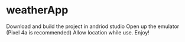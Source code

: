 # weatherApp

Download and build the project in andriod studio
Open up the emulator (Pixel 4a is recommended)
Allow location while use.
Enjoy!
